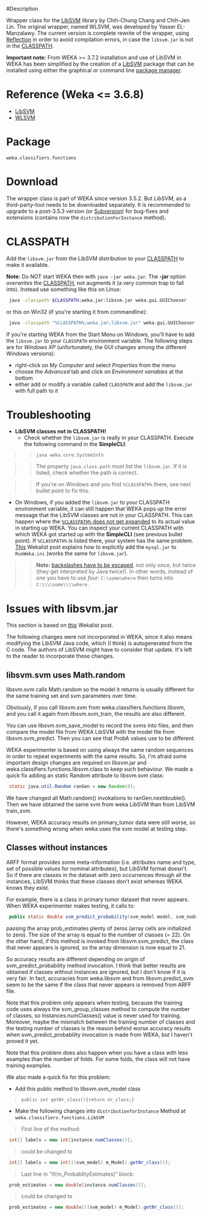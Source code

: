 
#Description

Wrapper class for the [LibSVM](http://www.csie.ntu.edu.tw/~cjlin/libsvm/) library by Chih-Chung Chang and Chih-Jen Lin. The original wrapper, named WLSVM, was developed by Yasser EL-Manzalawy. The current version is complete rewrite of the wrapper, using [Reflection](http://java.sun.com/docs/books/tutorial/reflect/) in order to avoid compilation errors, in case the `libsvm.jar` is not in the [CLASSPATH](classpath.md).

**Important note:**
From WEKA >= 3.7.2 installation and use of LibSVM in WEKA has been simplified by the creation of a [LibSVM](https://weka.sourceforge.io/doc.packages/LibSVM/weka/classifiers/functions/LibSVM.html) package that can be installed using either the graphical or command line [package manager](packages/manager.md).

# **Reference (Weka <=** **3.6.8)** 
* [LibSVM](http://www.csie.ntu.edu.tw/~cjlin/libsvm/)
* [WLSVM](https://perun.pmf.uns.ac.rs/radovanovic/dmsem/cd/install/LIBSVM/WLSVM/wlsvm.htm)

# Package 
`weka.classifiers.functions`

# Download 
The wrapper class is part of WEKA since version 3.5.2. But *LibSVM*, as a third-party-tool needs to be downloaded separately. It is recommended to upgrade to a post-3.5.3 version (or [Subversion](subversion.md)) for bug-fixes and extensions (contains now the `distributionForInstance` method).

# CLASSPATH 
Add the `libsvm.jar` from the LibSVM distribution to your [CLASSPATH](classpath.md) to make it available.

**Note:** Do NOT start WEKA then with `java -jar weka.jar`. The **-jar** option *overwrites* the [CLASSPATH](classpath.md), not augments it (a very common trap to fall into). Instead use something like this on Linux:

```bash
 java -classpath $CLASSPATH:weka.jar:libsvm.jar weka.gui.GUIChooser
```
or this on Win32 (if you're starting it from commandline):

```bash
 java -classpath "%CLASSPATH%;weka.jar;libsvm.jar" weka.gui.GUIChooser
```

If you're starting WEKA from the Start Menu on Windows, you'll have to add the `libsvm.jar` to your `CLASSPATH` environment variable. The following steps are for *Windows XP* (unfortunately, the GUI changes among the different Windows versions):

* right-click on *My Computer* and select *Properties* from the menu
* choose the *Advanced* tab and click on *Environment variables* at the bottom
* either add or modify a variable called `CLASSPATH` and add the `libsvm.jar` with full path to it

# Troubleshooting 
* **LibSVM classes not in CLASSPATH!**
	* Check whether the `libsvm.jar` is really in your CLASSPATH. Execute the following command in the **SimpleCLI**:

>> `java weka.core.SystemInfo`

>> The property `java.class.path` must list the `libsvm.jar`. If it is listed, check whether the path is correct.

>> If you're on Windows and you find `%CLASSPATH%` there, see next bullet point to fix this.

* On Windows, if you added the `libsvm.jar` to your CLASSPATH environment variable, it can still happen that WEKA pops up the error message that the LibSVM classes are not in your CLASSPATH. This can happen where the [`%CLASSPATH%` does not get expanded](http://support.microsoft.com/kb/329308) to its actual value in starting up WEKA. You can inspect your current CLASSPATH with which WEKA got started up with the **SimpleCLI** (see previous bullet point). If `%CLASSPATH%` is listed there, your system has the same problem. [This](https://list.waikato.ac.nz/pipermail/wekalist/2007-March/009562.html) Wekalist post explains how to explicitly add the `mysql.jar` to `RunWeka.ini` (works the same for `libsvm.jar`).
>> **Note:** [backslashes have to be escaped](https://list.waikato.ac.nz/pipermail/wekalist/2007-September/011401.html), not only once, but twice (they get interpreted by Java twice!). In other words, instead of *one* you have to use *four*: 
`C:\some\where` then turns into `C:\\\\some\\\\where`.

# Issues with libsvm.jar 
This section is based on [this](https://list.waikato.ac.nz/pipermail/wekalist/2007-April/009804.html) Wekalist post.

The following changes were not incorporated in WEKA, since it also means modifying the LibSVM Java code, which (I think) is autogenerated from the C code. The authors of LibSVM might have to consider that update. It's left to the reader to incorporate these changes.

## libsvm.svm uses Math.random
libsvm.svm calls Math.random so the model it returns is usually different for the same training set and svm parameters over time.

Obviously, if you call libsvm.svm from weka.classifiers.functions.libsvm, and you call it again from libsvm.svm_train, the results are also different.

You can use libsvm.svm_save_model to record the svms into files, and then compare the model file from WEKA LibSVM with the model file from libsvm.svm_predict. Then you can see that ProbA values use to be different.

WEKA experimenter is based on using always the same random sequences in order to repeat experiments with the same results. So, I'm afraid some important design changes are required on libsvm.jar and weka.classifiers.functions.libsvm.class to keep such behaviour. We made a quick fix adding an static Random attribute to libsvm.svm class:

```java
 static java.util.Random ranGen = new Random(0);
```
We have changed all Math.random() invokations to ranGen.nextdouble(). Then we have obtained the same svm from weka LibSVM than from LibSVM train_svm.

However, WEKA accuracy results on primary_tumor data were still worse, so there's something wrong when weka uses the svm model at testing step.

## Classes without instances
ARFF format provides some meta-information (i.e. attributes name and type, set of possible values for nominal attributes), but LibSVM format doesn't. So if there are classes in the dataset with zero occurrences through all the instances, LibSVM thinks that these classes don't exist whereas WEKA knows they exist.

For example, there is a class in primary tumor dataset that never appears. When WEKA experimenter makes testing, it calls to:

```java
 public static double svm_predict_probability(svm_model model, svm_node[] x, double[] prob_estimates)
```
passing the array prob_estimates plenty of zeros (array cells are initialized to zero). The size of the array is equal to the number of classes (= 22). On the other hand, if this method is invoked from libsvm.svm_predict, the class that never appears is ignored, so the array dimension is now equal to 21.

So accuracy results are different depending on origin of svm_predict_probability method invocation. I think that better results are obtained if classes without instances are ignored, but I don't know if it is very fair. In fact, accuracies from weka.libsvm and from libsvm.predict_svm seem to be the same if the class that never appears is removed from ARFF file.

Note that this problem only appears when testing, because the training code uses always the svm_group_classes method to compute the number of classes, so Instances.numClasses() value is never used for training. Moreover, maybe the mismatch between the training number of classes and the testing number of classes is the reason behind worse accuracy results when svm_predict_probability invocation is made from WEKA, but I haven't proved it yet.

Note that this problem does also happen when you have a class with less examples than the number of folds. For some folds, the class will not have training examples.

We also made a quick fix for this problem:

* Add this public method to libsvm.svm_model class
> `public int getNr_class(){return nr_class;}`
* Make the following changes into `distributionforInstance` Method at `weka.classifiers.functions.LibSVM`
> First line of the method:

```java
 int[] labels = new int[instance.numClasses()];
```
> could be changed to
```java
 int[] labels = new int[((svm_model) m_Model).getNr_class()];
```
> Last line in "if(m_ProbablityEstimates)" block:

```java
 prob_estimates = new double[instance.numClasses()];
```
> could be changed to
```java
 prob_estimates = new double[((svm_model) m_Model).getNr_class()];
```